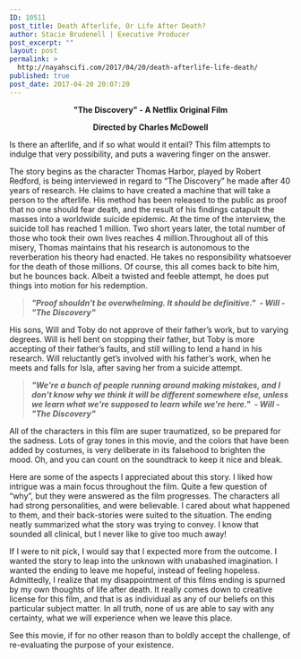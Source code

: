 ```yaml
---
ID: 10511
post_title: Death Afterlife, Or Life After Death?
author: Stacie Brudenell | Executive Producer
post_excerpt: ""
layout: post
permalink: >
  http://nayahscifi.com/2017/04/20/death-afterlife-life-death/
published: true
post_date: 2017-04-20 20:07:20
---
```

<p style="text-align: center;"><strong>"The Discovery" - A Netflix Original Film</strong></p>
<p style="text-align: center;"><strong>Directed by Charles McDowell</strong></p>
Is there an afterlife, and if so what would it entail? This film attempts to indulge that very possibility, and puts a wavering finger on the answer.<!--more-->

The story begins as the character Thomas Harbor, played by Robert Redford, is being interviewed in regard to “The Discovery” he made after 40 years of research. He claims to have created a machine that will take a person to the afterlife. His method has been released to the public as proof that no one should fear death, and the result of his findings catapult the masses into a worldwide suicide epidemic. At the time of the interview, the suicide toll has reached 1 million. Two short years later, the total number of those who took their own lives reaches 4 million.Throughout all of this misery, Thomas maintains that his research is autonomous to the reverberation his theory had enacted. He takes no responsibility whatsoever for the death of those millions. Of course, this all comes back to bite him, but he bounces back. Albeit a twisted and feeble attempt, he does put things into motion for his redemption.
<blockquote><em><strong>"Proof shouldn't be overwhelming. It should be definitive."  - Will -"The Discovery"</strong></em></blockquote>
His sons, Will and Toby do not approve of their father’s work, but to varying degrees. Will is hell bent on stopping their father, but Toby is more accepting of their father’s faults, and still willing to lend a hand in his research. Will reluctantly get’s involved with his father’s work, when he meets and falls for Isla, after saving her from a suicide attempt.
<blockquote><em><strong>"We're a bunch of people running around making mistakes, and I don't know why we think it will be different somewhere else, unless we learn what we're supposed to learn while we're here."  - Will - "The Discovery"</strong></em></blockquote>
All of the characters in this film are super traumatized, so be prepared for the sadness. Lots of gray tones in this movie, and the colors that have been added by costumes, is very deliberate in its falsehood to brighten the mood.<strong> </strong>Oh, and you can count on the soundtrack to keep it nice and bleak.

Here are some of the aspects I appreciated about this story. I liked how intrigue was a main focus throughout the film. Quite a few question of “why”, but they were answered as the film progresses. The characters all had strong personalities, and were believable. I cared about what happened to them, and their back-stories were suited to the situation. The ending neatly summarized what the story was trying to convey. I know that sounded all clinical, but I never like to give too much away!

If I were to nit pick, I would say that I expected more from the outcome. I wanted the story to leap into the unknown with unabashed imagination. I wanted the ending to leave me hopeful, instead of feeling hopeless. Admittedly, I realize that my disappointment of this films ending is spurned by my own thoughts of life after death. It really comes down to creative license for this film, and that is as individual as any of our beliefs on this particular subject matter. In all truth, none of us are able to say with any certainty, what we will experience when we leave this place.

See this movie, if for no other reason than to boldly accept the challenge, of re-evaluating the purpose of your existence.